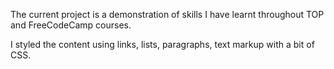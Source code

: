 The current project is a demonstration of skills I have learnt throughout TOP and FreeCodeCamp courses.

I styled the content using links, lists, paragraphs, text markup with a bit of CSS.